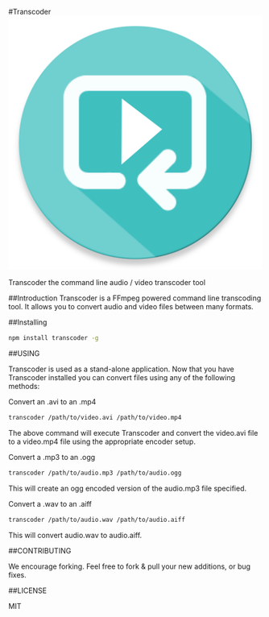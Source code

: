 #Transcoder
![Transcoder](https://raw.githubusercontent.com/active9/transcoder/master/transcoder.png)

Transcoder the command line audio / video transcoder tool

##Introduction
Transcoder is a FFmpeg powered command line transcoding tool. It allows you to convert audio and video files between many formats.

##Installing
```bash
npm install transcoder -g
```

##USING

Transcoder is used as a stand-alone application. Now that you have Transcoder installed you can convert files using any of the following methods:

Convert an .avi to an .mp4
```bash
transcoder /path/to/video.avi /path/to/video.mp4
```

The above command will execute Transcoder and convert the video.avi file to a video.mp4 file using the appropriate encoder setup. 

Convert a .mp3 to an .ogg
```bash
transcoder /path/to/audio.mp3 /path/to/audio.ogg
```

This will create an ogg encoded version of the audio.mp3 file specified.


Convert a .wav to an .aiff
```bash
transcoder /path/to/audio.wav /path/to/audio.aiff
```

This will convert audio.wav to audio.aiff.

##CONTRIBUTING

We encourage forking. Feel free to fork & pull your new additions, or bug fixes.

##LICENSE

MIT
